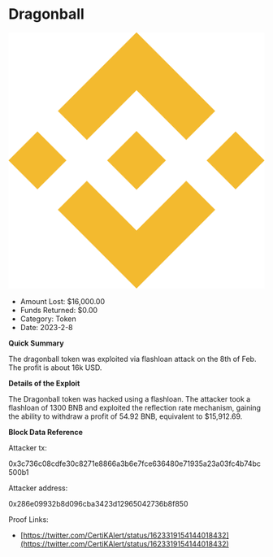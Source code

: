 # Dragonball
![Dragonball](/rektimages/Dragonball.png)
- Amount Lost: $16,000.00
- Funds Returned: $0.00
- Category: Token
- Date: 2023-2-8

**Quick Summary**

The dragonball token was exploited via flashloan attack on the 8th of Feb. The profit is about 16k USD.

  


 **Details of the Exploit**

The Dragonball token was hacked using a flashloan. The attacker took a flashloan of 1300 BNB and exploited the reflection rate mechanism, gaining the ability to withdraw a profit of 54.92 BNB, equivalent to $15,912.69.

  


 **Block Data Reference**

Attacker tx:

0x3c736c08cdfe30c8271e8866a3b6e7fce636480e71935a23a03fc4b74bc500b1

  


Attacker address:

0x286e09932b8d096cba3423d12965042736b8f850


Proof Links:
- [https://twitter.com/CertiKAlert/status/1623319154144018432](https://twitter.com/CertiKAlert/status/1623319154144018432)


